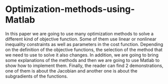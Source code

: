 # Optimization-methods-using-Matlab

In this paper we are going to use many optimization methods to solve a different kind of objective function. Some of them use linear or nonlinear inequality constraints as well as parameters in the cost function. Depending on the definition of the objective functions, the selection of the method that we need to use to solve it also changes.  In addition, we are going to bring some explanations of the methods and then we are going to use Matlab to show how to implement them. Finally, the reader can find 2 demonstrations, one of them is about the Jacobian and another one is about the subgradients of the functions.
